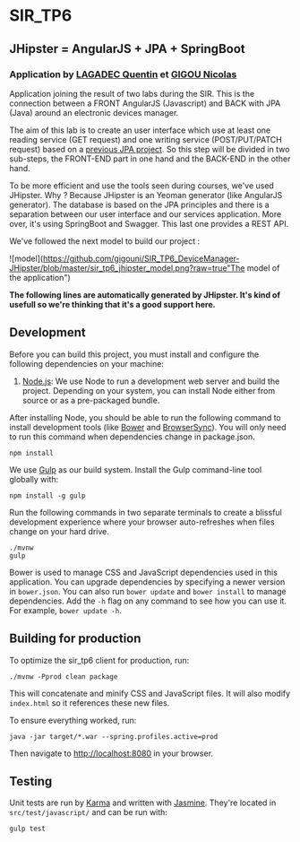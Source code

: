 # SIR_TP6
## JHipster = AngularJS + JPA + SpringBoot

### Application by [LAGADEC Quentin](https://github.com/quentin29200) et [GIGOU Nicolas](https://github.com/gigouni)
Application joining the result of two labs during the SIR. This is the connection between a FRONT AngularJS (Javascript) and BACK with JPA (Java) around an electronic devices manager.

The aim of this lab is to create an user interface which use at least one reading service (GET request) and one writing service (POST/PUT/PATCH request) based on a [previous JPA project](https://github.com/quentin29200/SR1_testjpa). So this step will be divided in two sub-steps, the FRONT-END part in one hand and the BACK-END in the other hand.

To be more efficient and use the tools seen during courses, we've used JHipster. Why ? Because JHipster is an Yeoman generator (like AngularJS generator). The database is based on the JPA principles and there is a separation between our user interface and our services application. More over, it's using SpringBoot and Swagger. This last one provides a REST API.

We've followed the next model to build our project : 

![model](https://github.com/gigouni/SIR_TP6_DeviceManager-JHipster/blob/master/sir_tp6_jhipster_model.png?raw=true"The model of the application")

**The following lines are automatically generated by JHipster. It's kind of usefull so we're thinking that it's a good support here.**

## Development

Before you can build this project, you must install and configure the following dependencies on your machine:

1. [Node.js][]: We use Node to run a development web server and build the project.
   Depending on your system, you can install Node either from source or as a pre-packaged bundle.

After installing Node, you should be able to run the following command to install development tools (like
[Bower][] and [BrowserSync][]). You will only need to run this command when dependencies change in package.json.

    npm install

We use [Gulp][] as our build system. Install the Gulp command-line tool globally with:

    npm install -g gulp

Run the following commands in two separate terminals to create a blissful development experience where your browser
auto-refreshes when files change on your hard drive.

    ./mvnw
    gulp

Bower is used to manage CSS and JavaScript dependencies used in this application. You can upgrade dependencies by
specifying a newer version in `bower.json`. You can also run `bower update` and `bower install` to manage dependencies.
Add the `-h` flag on any command to see how you can use it. For example, `bower update -h`.


## Building for production

To optimize the sir_tp6 client for production, run:

    ./mvnw -Pprod clean package

This will concatenate and minify CSS and JavaScript files. It will also modify `index.html` so it references
these new files.

To ensure everything worked, run:

    java -jar target/*.war --spring.profiles.active=prod

Then navigate to [http://localhost:8080](http://localhost:8080) in your browser.

## Testing

Unit tests are run by [Karma][] and written with [Jasmine][]. They're located in `src/test/javascript/` and can be run with:

    gulp test

[JHipster]: https://jhipster.github.io/
[Node.js]: https://nodejs.org/
[Bower]: http://bower.io/
[Gulp]: http://gulpjs.com/
[BrowserSync]: http://www.browsersync.io/
[Karma]: http://karma-runner.github.io/
[Jasmine]: http://jasmine.github.io/2.0/introduction.html
[Protractor]: https://angular.github.io/protractor/
